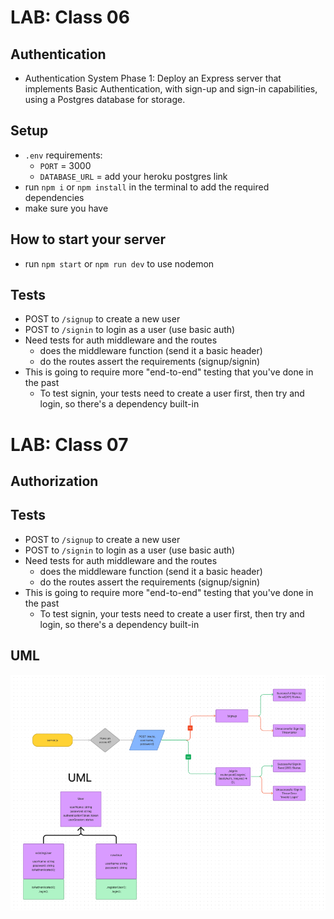 # LAB: Class 06

## Authentication

- Authentication System Phase 1: Deploy an Express server that implements Basic Authentication, with sign-up and sign-in capabilities, using a Postgres database for storage.

## Setup

- `.env` requirements:
  - `PORT` = 3000
  - `DATABASE_URL` = add your heroku postgres link
- run `npm i` or `npm install` in the terminal to add the required dependencies
- make sure you have

## How to start your server

- run `npm start` or `npm run dev` to use nodemon

## Tests

- POST to `/signup` to create a new user
- POST to `/signin` to login as a user (use basic auth)
- Need tests for auth middleware and the routes
  - does the middleware function (send it a basic header)
  - do the routes assert the requirements (signup/signin)
- This is going to require more "end-to-end" testing that you've done in the past
  - To test signin, your tests need to create a user first, then try and login, so there's a dependency built-in


# LAB: Class 07

## Authorization



## Tests

- POST to `/signup` to create a new user
- POST to `/signin` to login as a user (use basic auth)
- Need tests for auth middleware and the routes
  - does the middleware function (send it a basic header)
  - do the routes assert the requirements (signup/signin)
- This is going to require more "end-to-end" testing that you've done in the past
  - To test signin, your tests need to create a user first, then try and login, so there's a dependency built-in

## UML

![UML](./src/assets/images/UML.PNG)
